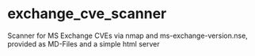 # exchange_cve_scanner
Scanner for MS Exchange CVEs via nmap and ms-exchange-version.nse, provided as MD-Files and a simple html server
